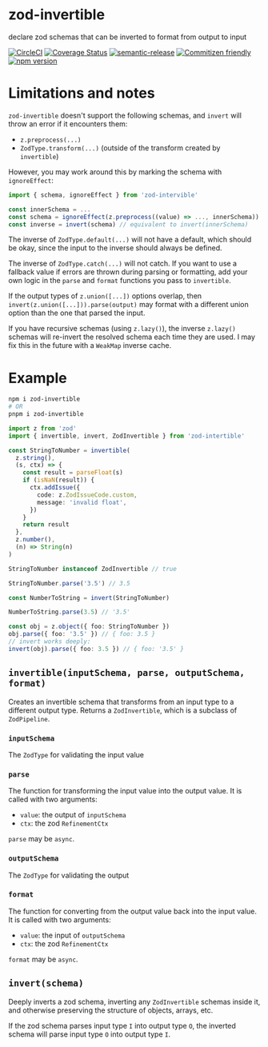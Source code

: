 # zod-invertible

declare zod schemas that can be inverted to format from output to input

[![CircleCI](https://circleci.com/gh/jcoreio/zod-invertible.svg?style=svg)](https://circleci.com/gh/jcoreio/zod-invertible)
[![Coverage Status](https://codecov.io/gh/jcoreio/zod-invertible/branch/master/graph/badge.svg)](https://codecov.io/gh/jcoreio/zod-invertible)
[![semantic-release](https://img.shields.io/badge/%20%20%F0%9F%93%A6%F0%9F%9A%80-semantic--release-e10079.svg)](https://github.com/semantic-release/semantic-release)
[![Commitizen friendly](https://img.shields.io/badge/commitizen-friendly-brightgreen.svg)](http://commitizen.github.io/cz-cli/)
[![npm version](https://badge.fury.io/js/zod-invertible.svg)](https://badge.fury.io/js/zod-invertible)

# Limitations and notes

`zod-invertible` doesn't support the following schemas, and `invert` will throw an error if it encounters them:

- `z.preprocess(...)`
- `ZodType.transform(...)` (outside of the transform created by `invertible`)

However, you may work around this by marking the schema with `ignoreEffect`:

```ts
import { schema, ignoreEffect } from 'zod-intervible'

const innerSchema = ...
const schema = ignoreEffect(z.preprocess((value) => ..., innerSchema))
const inverse = invert(schema) // equivalent to invert(innerSchema)
```

The inverse of `ZodType.default(...)` will not have a default, which should be okay, since the input to the inverse should
always be defined.

The inverse of `ZodType.catch(...)` will not catch. If you want to use a fallback value if errors are thrown during parsing or
formatting, add your own logic in the `parse` and `format` functions you pass to `invertible`.

If the output types of `z.union([...])` options overlap, then `invert(z.union([...])).parse(output)` may format with a
different union option than the one that parsed the input.

If you have recursive schemas (using `z.lazy()`), the inverse `z.lazy()` schemas will re-invert the resolved schema each time
they are used. I may fix this in the future with a `WeakMap` inverse cache.

# Example

```sh
npm i zod-invertible
# OR
pnpm i zod-invertible
```

```ts
import z from 'zod'
import { invertible, invert, ZodInvertible } from 'zod-intertible'

const StringToNumber = invertible(
  z.string(),
  (s, ctx) => {
    const result = parseFloat(s)
    if (isNaN(result)) {
      ctx.addIssue({
        code: z.ZodIssueCode.custom,
        message: 'invalid float',
      })
    }
    return result
  },
  z.number(),
  (n) => String(n)
)

StringToNumber instanceof ZodInvertible // true

StringToNumber.parse('3.5') // 3.5

const NumberToString = invert(StringToNumber)

NumberToString.parse(3.5) // '3.5'

const obj = z.object({ foo: StringToNumber })
obj.parse({ foo: '3.5' }) // { foo: 3.5 }
// invert works deeply:
invert(obj).parse({ foo: 3.5 }) // { foo: '3.5' }
```

## `invertible(inputSchema, parse, outputSchema, format)`

Creates an invertible schema that transforms from an input type to a different output type.
Returns a `ZodInvertible`, which is a subclass of `ZodPipeline`.

### `inputSchema`

The `ZodType` for validating the input value

### `parse`

The function for transforming the input value into the output value. It is called with two arguments:

- `value`: the output of `inputSchema`
- `ctx`: the zod `RefinementCtx`

`parse` may be `async`.

### `outputSchema`

The `ZodType` for validating the output

### `format`

The function for converting from the output value back into the input value. It is called with two arguments:

- `value`: the input of `outputSchema`
- `ctx`: the zod `RefinementCtx`

`format` may be `async`.

## `invert(schema)`

Deeply inverts a zod schema, inverting any `ZodInvertible` schemas inside it, and otherwise preserving the structure of
objects, arrays, etc.

If the zod schema parses input type `I` into output type `O`, the inverted schema will parse input type `O` into output type `I`.
